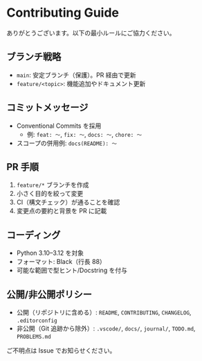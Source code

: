# Contributing Guide

ありがとうございます。以下の最小ルールにご協力ください。

## ブランチ戦略
- `main`: 安定ブランチ（保護）。PR 経由で更新
- `feature/<topic>`: 機能追加やドキュメント更新

## コミットメッセージ
- Conventional Commits を採用
  - 例: `feat: 〜`, `fix: 〜`, `docs: 〜`, `chore: 〜`
- スコープの併用例: `docs(README): 〜`

## PR 手順
1. `feature/*` ブランチを作成
2. 小さく目的を絞って変更
3. CI（構文チェック）が通ることを確認
4. 変更点の要約と背景を PR に記載

## コーディング
- Python 3.10–3.12 を対象
- フォーマット: Black（行長 88）
- 可能な範囲で型ヒント/Docstring を付与

## 公開/非公開ポリシー
- 公開（リポジトリに含める）: `README`, `CONTRIBUTING`, `CHANGELOG`, `.editorconfig`
- 非公開（Git 追跡から除外）: `.vscode/`, `docs/`, `journal/`, `TODO.md`, `PROBLEMS.md`

ご不明点は Issue でお知らせください。

